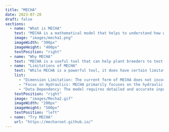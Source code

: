 ```yaml
---
title: "MECHA"
date: 2023-07-28
draft: false
sections:
  - name: "What is MECHA"
    text: "MECHA is a mathematical model that helps to understand how water flows through the roots of plants. It takes into account the different structures within the root, such as cell walls and membranes, and calculates how water moves through them. This model can be used to test different hypotheses about how water is transported in roots and can help to improve our understanding of plant water relations. For more details, please visit the official site of MECHA [here](https://mecharoot.github.io//)."
    image: "images/mecha1.png"
    imageWidth: "300px"    
    imageHeight: "400px"  
    textPosition: "right"
  - name: "Why MECHA"
    text: "MECHA is a useful tool that can help plant breeders to test different scenarios and hypotheses related to root water/nutrient transport. By using MECHA, researchers can get a better understanding of how plants capture and transport water, which is important for optimizing crop yields and improving agricultural sustainability. This knowledge can then be used to inform future research and agricultural practices, ultimately leading to more efficient and sustainable crop production."
  - name: "Limitations of MECHA"
    text: "While MECHA is a powerful tool, it does have certain limitations (like any other models):"
    list:
      - "Dimension Limitation: The current form of MECHA does not incorporate a third spatial dimension, which could limit its accuracy in predicting water pressure and flow along roots."
      - "Focus on Hydraulics: MECHA primarily focuses on the hydraulic properties of cells, and may not fully account for other environmental factors affecting plant water relations."
      - "Data Dependency: The model requires detailed and accurate input data, and includes assumptions that might not fully capture the complexities of real-world processes."
    textPosition: "right"
    image: "images/Mecha2.gif"
    imageWidth: "200px"    
    imageHeight: "500px"  
    textPosition: "left"
  - name: "Try MECHA"
    url: "https://mecharoot.github.io/"
---
```


